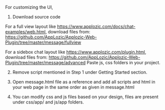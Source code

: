 For customizing the UI,

1. Download source code

For a full view layout like https://www.applozic.com/docs/chat-examples/web.html, download files from:
https://github.com/AppLozic/Applozic-Web-Plugin/tree/master/message/fullview

For a sidebox chat layout like https://www.applozic.com/plugin.html, download files from: https://github.com/AppLozic/Applozic-Web-Plugin/tree/master/message/advanced
Paste js, css folders in your project.

2. Remove script mentioned in Step 1 under Getting Started section.

3. Open message.html file as a reference and add all scripts and html in your web page in the same order as given in message.html

4. You can modify css and js files based on your design, files are present under css/app/ and js/app folders.


 
